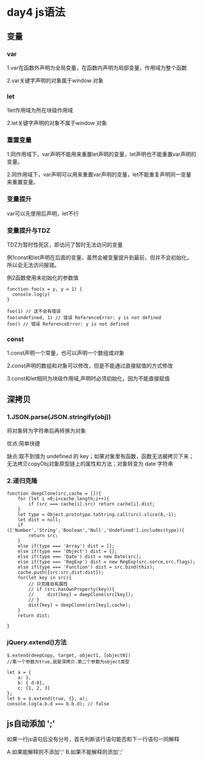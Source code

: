 # day4 js语法
## 变量
### var
1.var在函数外声明为全局变量，在函数内声明为局部变量，作用域为整个函数

2.var关键字声明的对象属于window 对象
### let
1let作用域为所在块级作用域

2.let关键字声明的对象不属于window 对象

### 重置变量
1.同作用域下，var声明不能用来重置let声明的变量，let声明也不能重置var声明的变量。

2.同作用域下，var声明可以用来重置var声明的变量，let不能重复声明同一变量来重置变量。

### 变量提升
var可以先使用后声明，let不行

### 变量提升与TDZ
TDZ为暂时性死区，即访问了暂时无法访问的变量

例1const和let声明在后面的变量，虽然会被变量提升到最前，但并不会初始化，所以会无法访问报错。

例2函数使用未初始化的参数值
```
function foo(x = y, y = 1) {
  console.log(y)
}

foo(1) // 这不会有错误
foo(undefined, 1) // 错误 ReferenceError: y is not defined
foo() // 错误 ReferenceError: y is not defined
```
### const
1.const声明一个常量，也可以声明一个数组或对象

2.const声明的数组和对象可以修改，但是不能通过直接赋值的方式修改

3.const和let相同为块级作用域,声明时必须初始化，因为不能直接赋值

## 深拷贝
### 1.JSON.parse(JSON.stringify(obj))
将对象转为字符串后再转换为对象

优点:简单快捷

缺点:取不到值为 undefined 的 key；如果对象里有函数，函数无法被拷贝下来；无法拷贝copyObj对象原型链上的属性和方法；对象转变为 date 字符串

### 2.递归克隆
```
function deepClone(src,cache = []){
    for (let i =0;i<cache.length;i++){
        if (src === cache[i].src) return cache[i].dist;
    }
    let type = Object.prototype.toString.call(src).slice(8,-1);
    let dist = null;
    if (['Number','String','Boolean','Null','Undefined'].includes(type)){
        return src;
    }
    else if(type === 'Array') dist = [];
    else if(type === 'Object') dist = {};
    else if(type === 'Date') dist = new Date(src);
    else if(type === 'RegExp') dist = new RegExp(src.sorce,src.flags);
    else if(type === 'Function') dist = src.bind(this);
    cache.push({src:src,dist:dist});
    for(let key in src){
        // 只克隆自有属性
        // if (src.hasOwnProperty(key)){
        //     dist[key] = deepClone(src[key]);
        // }
        dist[key] = deepClone(src[key],cache);
    }
    return dist;

}
```

### jQuery.extend()方法
```
$.extend(deepCopy, target, object1, [objectN])
//第一个参数为true,就是深拷贝.第二个参数为object类型

let a = {
    a: 1,
    b: { d:8},
    c: [1, 2, 3]
};
let b = $.extend(true, {}, a);
console.log(a.b.d === b.b.d); // false
```

## js自动添加 ';'
如果一行js语句后没有分号，首先判断该行语句能否和下一行语句一同解释

A.如果能解释则不添加';'
B.如果不能解释则添加';'